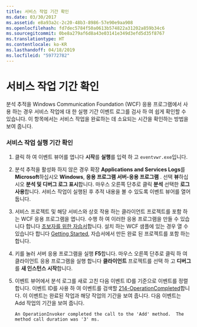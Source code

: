 ```yaml
---
title: 서비스 작업 기간 확인
ms.date: 03/30/2017
ms.assetid: e8a93a2c-2c20-48b3-8986-57e90e9aa908
ms.openlocfilehash: fd7dec5784f50a0613b574822a31202a859b34c6
ms.sourcegitcommit: 0be8a279af6d8a43e03141e349d3efd5d35f8767
ms.translationtype: HT
ms.contentlocale: ko-KR
ms.lasthandoff: 04/18/2019
ms.locfileid: "59772782"
---
```

# <a name="determining-service-operation-duration"></a>서비스 작업 기간 확인
분석 추적을 Windows Communication Foundation (WCF) 응용 프로그램에서 사용 하는 경우 서비스 작업에 대 한 실행 기간 이벤트 로그를 검사 하 여 쉽게 확인할 수 있습니다.  이 항목에서는 서비스 작업을 완료하는 데 소요되는 시간을 확인하는 방법을 보여 줍니다.  
  
### <a name="determining-service-operation-execution-duration"></a>서비스 작업 실행 기간 확인  
  
1. 클릭 하 여 이벤트 뷰어를 엽니다 **시작**를 **실행**를 입력 하 고 `eventvwr.exe`입니다.  
  
2. 분석 추적을 활성화 하지 않은 경우 확장 **Applications and Services Logs**를 **Microsoft**하십시오 **Windows**, **응용 프로그램 서버-응용 프로그램** . 선택 **뷰**하십시오 **분석 및 디버그 로그 표시**합니다. 마우스 오른쪽 단추로 클릭 **분석** 선택한 **로그 사용**합니다. 서비스 작업이 실행된 후 추적 내용을 볼 수 있도록 이벤트 뷰어를 열어 둡니다.  
  
3. 서비스 프로젝트 및 해당 서비스와 상호 작용 하는 클라이언트 프로젝트를 포함 하는 WCF 응용 프로그램을 엽니다.  수행 하 여 이러한 응용 프로그램을 만들 수 있습니다 합니다 [초보자를 위한 자습서](../../../../../docs/framework/wcf/getting-started-tutorial.md)합니다.  설치 하는 WCF 샘플에 있는 경우 열 수 있습니다 합니다 [Getting Started](../../../../../docs/framework/wcf/samples/getting-started-sample.md), 자습서에서 만든 완료 된 프로젝트를 포함 하는 합니다.  
  
4. 키를 눌러 서버 응용 프로그램을 실행 **F5**합니다. 마우스 오른쪽 단추로 클릭 하 여 클라이언트 응용 프로그램을 실행 합니다 **클라이언트** 프로젝트를 선택 하 고 **디버그**를 **새 인스턴스 시작**합니다.  
  
5. 이벤트 뷰어에서 분석 로그를 새로 고친 다음 이벤트 ID를 기준으로 이벤트를 정렬합니다.  이벤트 ID를 사용 하 여 이벤트를 검색할 [214-OperationCompleted](../../../../../docs/framework/wcf/diagnostics/etw/214-operationcompleted.md)합니다.  이 이벤트는 완료된 작업과 해당 작업의 기간을 보여 줍니다.  다음 이벤트는 Add 작업의 기간을 보여 줍니다.  
  
    ```Output  
    An OperationInvoker completed the call to the 'Add' method.  The method call duration was '3' ms.  
    ```
